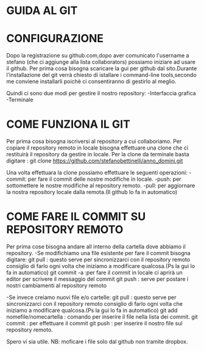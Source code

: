 GUIDA AL GIT
===========

CONFIGURAZIONE
===========
Dopo la registrazione su github.com,dopo aver comunicato l'username a stefano (che ci aggiunge alla lista collaborators) possiamo iniziare ad usare il github.
Per prima cosa bisogna scaricare la gui per github dal sito.Durante l'installazione del git verrà chiesto di istallare i command-line tools,secondo me conviene installarli poichè ci consentiranno di gestirlo al meglio.

Quindi ci sono due modi per gestire il nostro repository:
-Interfaccia grafica
-Terminale

COME FUNZIONA IL GIT
===========
Per prima cosa bisogna iscriversi al repository a cui collaboriamo. Per copiare il repository remoto in locale bisogna effettuare una clone che ci restituirà il repository da gestire in locale.
Per la clone da terminale basta digitare :
git clone https://github.com/stefanobettinelli/anno_domini.git

Una volta effettuara la clone possiamo effettuare le seguenti operazioni:
-commit: per fare il commit delle nostre modifiche in locale.
-push: per sottomettere le nostre modifiche al repository remoto.
-pull: per aggiornare la nostra repository locale dalla remota.(Il github lo fa in automatico)

COME FARE IL COMMIT SU REPOSITORY REMOTO
===========
Per prima cose bisogna andare all interno della cartella dove abbiamo il repository.
-Se modifichiamo una file esistente per fare il commit bisogna digitare:
git pull : questo serve per sincronizzarci con il repository remoto consiglio di farlo ogni volta che iniziamo a modificare qualcosa.(Ps la gui lo fa in automatico)
git commit -a :per fare il commit in locale ci aprirà un editor per scrivere il messaggio del commit
git push : serve per postare i nostri cambiamenti al repository remoto

-Se invece creiamo nuovi file e/o cartelle:
git pull : questo serve per sincronizzarci con il repository remoto consiglio di farlo ogni volta che iniziamo a modificare qualcosa.(Ps la gui lo fa in automatico)
git add nomefile/nomecartella : comando per inserire il file nella lista dei commit.
git commit : per effettuare il commit
git push : per inserire il nostro file sul repository remoto.

Spero vi sia utile.
NB: moficare i file solo dal github non tramite dropbox.